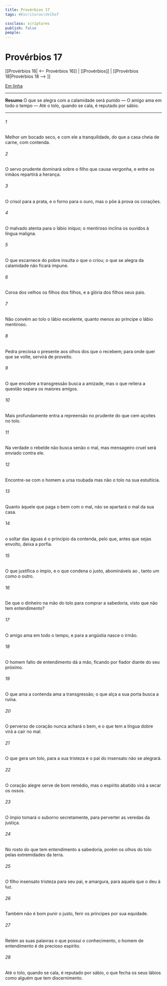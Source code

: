 ```yaml
---
title: Provérbios 17
tags: #Escrituras\VelhoT

cssclass: scriptures
publish: false
people:
---
```


# Provérbios 17
[[Provérbios 16| <-- Provérbios 16]] | [[Provérbios]] | [[Provérbios 18|Provérbios 18 --> ]]

[Em linha](https://churchofjesuschrist.org/study/scriptures/ot/prov/17?lang=por)

---
__Resumo__
O que se alegra com a calamidade será punido — O amigo ama em todo o tempo — Até o tolo, quando se cala, é reputado por sábio.

---
###### 1 
Melhor  um bocado seco, e com ele a tranquilidade, do que a casa cheia de carne, com contenda.

###### 2 
O servo prudente dominará sobre o filho que causa vergonha, e entre os irmãos repartirá a herança.

###### 3 
O crisol  para a prata, e o forno para o ouro, mas o  põe à prova os corações.

###### 4 
O malvado atenta para o lábio iníquo; o mentiroso inclina os ouvidos à língua maligna.

###### 5 
O que escarnece do pobre insulta o que o criou; o que se alegra da calamidade não ficará impune.

###### 6 
Coroa dos velhos  os filhos dos filhos, e a glória dos filhos  seus pais.

###### 7 
Não convém ao tolo o lábio excelente, quanto menos ao príncipe o lábio mentiroso.

###### 8 
Pedra preciosa  o presente aos olhos dos que o recebem; para onde quer que se volte, servirá de proveito.

###### 9 
O que encobre a transgressão busca a amizade, mas o que reitera a questão separa os maiores amigos.

###### 10 
Mais profundamente entra a repreensão no prudente do que cem açoites no tolo.

###### 11 
Na verdade o rebelde não busca senão o mal, mas mensageiro cruel será enviado contra ele.

###### 12 
Encontre-se com o homem a ursa roubada  mas não o tolo na sua estultícia.

###### 13 
Quanto àquele que paga o bem com o mal, não se apartará o mal da sua casa.

###### 14 
 o soltar das águas é o princípio da contenda, pelo que, antes que sejas envolto, deixa a porfia.

###### 15 
O que justifica o ímpio, e o que condena o justo,  abomináveis ao , tanto um como o outro.

###### 16 
De que  o dinheiro na mão do tolo para comprar a sabedoria, visto que não tem entendimento?

###### 17 
O amigo ama em todo o tempo, e para a angústia nasce o irmão.

###### 18 
O homem falto de entendimento dá a mão, ficando por fiador diante do seu próximo.

###### 19 
O que ama a contenda ama a transgressão; o que alça a sua porta busca a ruína.

###### 20 
O perverso de coração nunca achará o bem, e o que tem a língua dobre virá a cair no mal.

###### 21 
O que gera um tolo, para a sua tristeza  e o pai do insensato não se alegrará.

###### 22 
O coração alegre serve de bom remédio, mas o espírito abatido virá a secar os ossos.

###### 23 
O ímpio tomará o suborno secretamente, para perverter as veredas da justiça.

###### 24 
No rosto do que tem entendimento  a sabedoria, porém os olhos do tolo  pelas extremidades da terra.

###### 25 
O filho insensato  tristeza para seu pai, e amargura, para aquela que o deu à luz.

###### 26 
Também não é bom punir o justo,  ferir os príncipes por sua equidade.

###### 27 
Retém as suas palavras o que possui o conhecimento,  o homem de entendimento é de precioso espírito.

###### 28 
Até o tolo, quando se cala, é reputado por sábio,  o que fecha os seus lábios  como alguém que tem discernimento.

